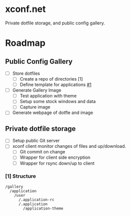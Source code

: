 # xconf.net
Private dotfile storage, and public config gallery.

# Roadmap

## Public Config Gallery

- [ ] Store dotfiles
  - [ ] Create a repo of directories [1]
  - [ ] Define template for applications [#1](https://github.com/PMaynard/xconf.net/issues/1)
- [ ] Generate Gallery Image
  - [ ] Test application with theme
  - [ ] Setup some stock windows and data
  - [ ] Capture image
- [ ] Generate webpage of dotfle and image

## Private dotfile storage

- [ ] Setup public Git server
- [ ] xconf client monitor changes of files and up/download.
	- [ ] Git commit on change
	- [ ] Wrapper for client side encryption 
	- [ ] Wrapper for rsync down/up to client

### [1] Structure

    /gallery
      /application
        /user
          /.application-rc
          /.application
            /application-theme
